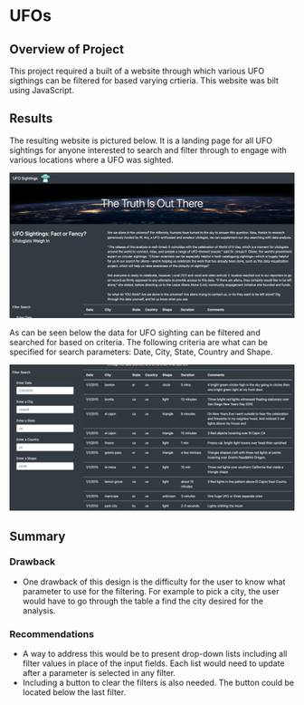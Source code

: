# UFOs

## Overview of Project 

This project required a built of a website through which various UFO sigthings can be filtered for based varying crtieria. This website was bilt using JavaScript. 

## Results 

The resulting website is pictured below. It is a landing page for all UFO sightings for anyone interested to search and filter through to engage with various locations where a UFO was sighted. 

![Pic1](https://github.com/msha789/UFOs/blob/0fb99b9aff5bb9019949f7b861c07e4db8ea1233/Screen%20Shot%202022-03-19%20at%2011.44.10%20AM.png)

As can be seen below the data for UFO sighting can be filtered and searched for based on criteria. The following criteria are what can be specified for search parameters: Date, City, State, Country and Shape. 

![Pic1](https://github.com/msha789/UFOs/blob/c1ace30c5f9020a05dbaa83db9ae362b5a8c4a27/Screen%20Shot%202022-03-19%20at%2011.44.22%20AM.png)

## Summary 

### Drawback 
- One drawback of this design is the difficulty for the user to know what parameter to use for the filtering. For example to pick a city, the user would have to go through the table a find the city desired for the analysis. 

### Recommendations 
- A way to address this would be to present drop-down lists including all filter values in place of the input fields. Each list would need to update after a parameter is selected in any filter.
- Including a button to clear the filters is also needed. The button could be located below the last filter.
